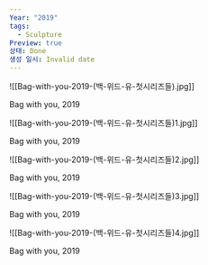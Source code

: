 ```yaml
---
Year: "2019"
tags:
  - Sculpture
Preview: true
상태: Done
생성 일시: Invalid date
---
```

![[Bag-with-you-2019-(백-위드-유-첫시리즈들).jpg]]

Bag with you, 2019

  

![[Bag-with-you-2019-(백-위드-유-첫시리즈들)1.jpg]]

Bag with you, 2019

  

  

![[Bag-with-you-2019-(백-위드-유-첫시리즈들)2.jpg]]

Bag with you, 2019

  

  

![[Bag-with-you-2019-(백-위드-유-첫시리즈들)3.jpg]]

Bag with you, 2019

  

  

![[Bag-with-you-2019-(백-위드-유-첫시리즈들)4.jpg]]

Bag with you, 2019